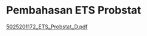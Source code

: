 # Pembahasan ETS Probstat
[5025201172_ETS_Probstat_D.pdf](https://github.com/amandaslwa/5025201172-ETS-Probstat-D/files/8458583/5025201172_ETS_Probstat_D.pdf)
